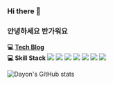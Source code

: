### Hi there 👋
### 안녕하세요 반가워요

**💻 [Tech Blog](https://velog.io/@dayon_log)**<br/>
**💻 Skill Stack**
<img src="https://img.shields.io/badge/Java-003366"/></a>
<img src="https://img.shields.io/badge/Spring-6DB33F"/></a>
<img src="https://img.shields.io/badge/JPA-13C100"/></a>
<img src="https://img.shields.io/badge/-python-blue"/></a>
<img src="https://img.shields.io/badge/MySQL-4479A1"/></a>
<img src="https://img.shields.io/badge/-MariaDB-critical"/></a>
<img src="https://img.shields.io/badge/AWS-232F3E"/></a>


![Dayon's GitHub stats](https://github-readme-stats.vercel.app/api?username=Dayeon-Hong&count_private=true&theme=flag-india&show_icons=true)



<!--
**Dayeon-Hong/Dayeon-Hong** is a ✨ _special_ ✨ repository because its `README.md` (this file) appears on your GitHub profile.

Here are some ideas to get you started:

- 🔭 I’m currently working on ...
- 🌱 I’m currently learning ...
- 👯 I’m looking to collaborate on ...
- 🤔 I’m looking for help with ...
- 💬 Ask me about ...
- 📫 How to reach me: ...
- 😄 Pronouns: ...
- ⚡ Fun fact: ...
-->
